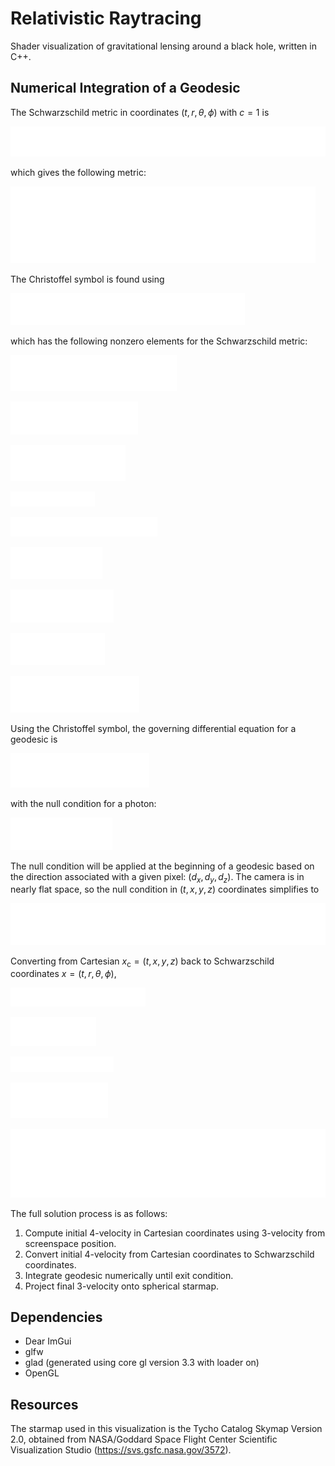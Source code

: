 # Relativistic Raytracing
Shader visualization of gravitational lensing around a black hole, written in C++.

## Numerical Integration of a Geodesic

The Schwarzschild metric in coordinates $(t,r,\theta,\phi)$ with $c=1$ is  

![0](./equations/0.png)

which gives the following metric:

![1](./equations/1.png)

The Christoffel symbol is found using

![2](./equations/2.png)

which has the following nonzero elements for the Schwarzschild metric:

![3](./equations/3.png)


![4](./equations/4.png)


![5](./equations/5.png)


![6](./equations/6.png)


![7](./equations/7.png)


![8](./equations/8.png)


![9](./equations/9.png)


![10](./equations/10.png)


![11](./equations/11.png)

Using the Christoffel symbol, the governing differential equation for a geodesic is

![12](./equations/12.png)

with the null condition for a photon:

![13](./equations/13.png)

The null condition will be applied at the beginning of a geodesic based on the direction associated with a given pixel: $(d_x, d_y, d_z)$. The camera is in nearly flat space, so the null condition in $(t,x,y,z)$ coordinates simplifies to

![14](./equations/14.png)

Converting from Cartesian $x_\mathrm{c}=(t,x,y,z)$ back to Schwarzschild coordinates $x=(t,r,\theta,\phi)$,

![15](./equations/15.png)


![16](./equations/16.png)


![17](./equations/17.png)


![18](./equations/18.png)


![19](./equations/19.png)


The full solution process is as follows:  
1. Compute initial 4-velocity in Cartesian coordinates using 3-velocity from screenspace position.
2. Convert initial 4-velocity from Cartesian coordinates to Schwarzschild coordinates.
3. Integrate geodesic numerically until exit condition.
4. Project final 3-velocity onto spherical starmap.

## Dependencies
- Dear ImGui
- glfw  
- glad (generated using core gl version 3.3 with loader on)  
- OpenGL

## Resources
The starmap used in this visualization is the Tycho Catalog Skymap Version 2.0, obtained from NASA/Goddard Space Flight Center Scientific Visualization Studio (https://svs.gsfc.nasa.gov/3572).